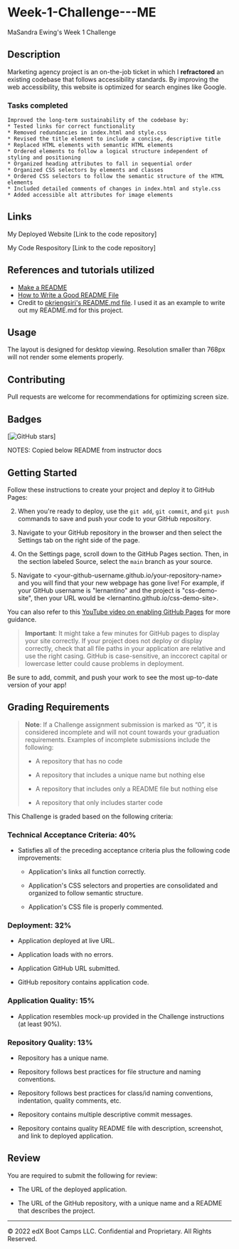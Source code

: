 # Week-1-Challenge---ME
MaSandra Ewing's Week 1 Challenge

## Description
Marketing agency project is an on-the-job ticket in which I **refractored** an existing codebase that follows accessibility standards. By improving the web accessibility, this website is optimized for search engines like Google. 

### Tasks completed
```
Improved the long-term sustainability of the codebase by:
* Tested links for correct functionality
* Removed redundancies in index.html and style.css
* Revised the title element to include a concise, descriptive title
* Replaced HTML elements with semantic HTML elements
* Ordered elements to follow a logical structure independent of styling and positioning
* Organized heading attributes to fall in sequential order
* Organized CSS selectors by elements and classes
* Ordered CSS selectors to follow the semantic structure of the HTML elements
* Included detailed comments of changes in index.html and style.css
* Added accessible alt attributes for image elements
```

## Links
My Deployed Website
[Link to the code repository]

My Code Respository
[Link to the code repository]

## References and tutorials utilized 
* [Make a README](https://www.makeareadme.com/)
* [How to Write a Good README File](https://www.freecodecamp.org/news/how-to-write-a-good-readme-file/)
* Credit to [pkriengsiri's README.md file](https://github.com/pkriengsiri/horiseon-code-refactor). I used it as an example to write out my README.md for this project.

## Usage
The layout is designed for desktop viewing. Resolution smaller than 768px will not render some elements properly.

## Contributing
Pull requests are welcome for recommendations for optimizing screen size.

## Badges
[![GitHub stars](https://github.com/mewing0328?tab=stars)]

NOTES: Copied below README from instructor docs
## Getting Started

Follow these instructions to create your project and deploy it to GitHub Pages:

2. When you're ready to deploy, use the `git add`, `git commit`, and `git push` commands to save and push your code to your GitHub repository.

3. Navigate to your GitHub repository in the browser and then select the Settings tab on the right side of the page.

4. On the Settings page, scroll down to the GitHub Pages section. Then, in the section labeled Source, select the `main` branch as your source.

5. Navigate to <your-github-username.github.io/your-repository-name> and you will find that your new webpage has gone live! For example, if your GitHub username is "lernantino" and the project is "css-demo-site", then your URL would be <lernantino.github.io/css-demo-site>.

You can also refer to this [YouTube video on enabling GitHub Pages](https://youtu.be/P4Mu1t5rIXg) for more guidance.

> **Important**: It might take a few minutes for GitHub pages to display your site correctly. If your project does not deploy or display correctly, check that all file paths in your application are relative and use the right casing. GitHub is case-sensitive, an inccorect capital or lowercase letter could cause problems in deployment.

Be sure to add, commit, and push your work to see the most up-to-date version of your app!

## Grading Requirements

> **Note**: If a Challenge assignment submission is marked as “0”, it is considered incomplete and will not count towards your graduation requirements. Examples of incomplete submissions include the following:
>
> * A repository that has no code
>
> * A repository that includes a unique name but nothing else
>
> * A repository that includes only a README file but nothing else
>
> * A repository that only includes starter code

This Challenge is graded based on the following criteria: 

### Technical Acceptance Criteria: 40%

* Satisfies all of the preceding acceptance criteria plus the following code improvements:

  * Application's links all function correctly.

  * Application's CSS selectors and properties are consolidated and organized to follow semantic structure.

  * Application's CSS file is properly commented.

### Deployment: 32%

* Application deployed at live URL.

* Application loads with no errors.

* Application GitHub URL submitted.

* GitHub repository contains application code.

### Application Quality: 15%

* Application resembles mock-up provided in the Challenge instructions (at least 90%).

### Repository Quality: 13%

* Repository has a unique name.

* Repository follows best practices for file structure and naming conventions.

* Repository follows best practices for class/id naming conventions, indentation, quality comments, etc.

* Repository contains multiple descriptive commit messages.

* Repository contains quality README file with description, screenshot, and link to deployed application.

## Review

You are required to submit the following for review:

* The URL of the deployed application.

* The URL of the GitHub repository, with a unique name and a README that describes the project.

---
© 2022 edX Boot Camps LLC. Confidential and Proprietary. All Rights Reserved.

